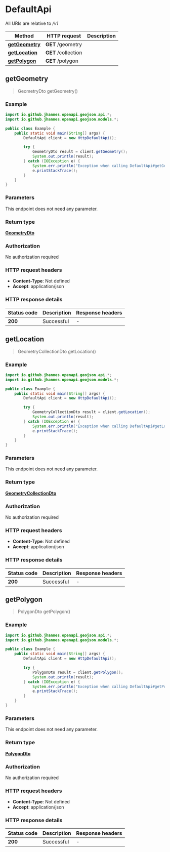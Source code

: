 # DefaultApi

All URIs are relative to */v1*

Method | HTTP request | Description
------------- | ------------- | -------------
[**getGeometry**](DefaultApi.md#getGeometry) | **GET** /geometry | 
[**getLocation**](DefaultApi.md#getLocation) | **GET** /collection | 
[**getPolygon**](DefaultApi.md#getPolygon) | **GET** /polygon | 



## getGeometry

> GeometryDto getGeometry()



### Example

```java
import io.github.jhannes.openapi.geojson.api.*;
import io.github.jhannes.openapi.geojson.models.*;

public class Example {
    public static void main(String[] args) {
        DefaultApi client = new HttpDefaultApi();

        try {
            GeometryDto result = client.getGeometry();
            System.out.println(result);
        } catch (IOException e) {
            System.err.println("Exception when calling DefaultApi#getGeometry");
            e.printStackTrace();
        }
    }
}
```

### Parameters

This endpoint does not need any parameter.

### Return type

[**GeometryDto**](GeometryDto.md)

### Authorization

No authorization required

### HTTP request headers

- **Content-Type**: Not defined
- **Accept**: application/json

### HTTP response details
| Status code | Description | Response headers |
|-------------|-------------|------------------|
| **200** | Successful |  -  |


## getLocation

> GeometryCollectionDto getLocation()



### Example

```java
import io.github.jhannes.openapi.geojson.api.*;
import io.github.jhannes.openapi.geojson.models.*;

public class Example {
    public static void main(String[] args) {
        DefaultApi client = new HttpDefaultApi();

        try {
            GeometryCollectionDto result = client.getLocation();
            System.out.println(result);
        } catch (IOException e) {
            System.err.println("Exception when calling DefaultApi#getLocation");
            e.printStackTrace();
        }
    }
}
```

### Parameters

This endpoint does not need any parameter.

### Return type

[**GeometryCollectionDto**](GeometryCollectionDto.md)

### Authorization

No authorization required

### HTTP request headers

- **Content-Type**: Not defined
- **Accept**: application/json

### HTTP response details
| Status code | Description | Response headers |
|-------------|-------------|------------------|
| **200** | Successful |  -  |


## getPolygon

> PolygonDto getPolygon()



### Example

```java
import io.github.jhannes.openapi.geojson.api.*;
import io.github.jhannes.openapi.geojson.models.*;

public class Example {
    public static void main(String[] args) {
        DefaultApi client = new HttpDefaultApi();

        try {
            PolygonDto result = client.getPolygon();
            System.out.println(result);
        } catch (IOException e) {
            System.err.println("Exception when calling DefaultApi#getPolygon");
            e.printStackTrace();
        }
    }
}
```

### Parameters

This endpoint does not need any parameter.

### Return type

[**PolygonDto**](PolygonDto.md)

### Authorization

No authorization required

### HTTP request headers

- **Content-Type**: Not defined
- **Accept**: application/json

### HTTP response details
| Status code | Description | Response headers |
|-------------|-------------|------------------|
| **200** | Successful |  -  |


